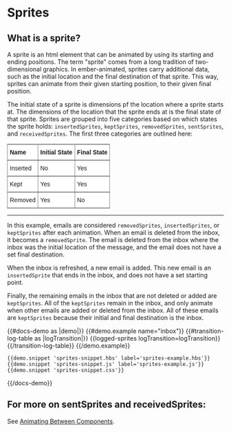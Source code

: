 # Sprites

## What is a sprite?

A sprite is an html element that can be animated by using its starting and ending positions. The term "sprite" comes from a long tradition of two-dimensional graphics. In ember-animated, sprites carry additional data, such as the initial location and the final destination of that sprite. This way, sprites can animate from their given starting position, to their given final position. 

The initial state of a sprite is dimensions pf the location where a sprite starts at. The dimensions of the location that the sprite ends at is the final state of that sprite. Sprites are grouped into five categories based on which states the sprite holds: `insertedSprites`, `keptSprites`, `removedSprites`, `sentSprites`, and `receivedSprites`. The first three categories are outlined here: 


<style type="text/css">
.tg  {border-collapse:collapse;border-spacing:0;}
.tg td{font-family:Arial, sans-serif;font-size:14px;padding:10px 5px;border-style:solid;border-width:1px;overflow:hidden;word-break:normal;border-color:black;}
.tg th{font-family:Arial, sans-serif;font-size:14px;font-weight:normal;padding:10px 5px;border-style:solid;border-width:1px;overflow:hidden;word-break:normal;border-color:black;}
.tg .tg-eh2d{background-color:#ffffff;border-color:inherit;vertical-align:top}
.tg .tg-47u2{font-weight:bold;background-color:#ffffff;border-color:inherit;vertical-align:top;text-align:left}
.tg .tg-7g6k{font-weight:bold;background-color:#ffffff;border-color:inherit;text-align:center;vertical-align:top}
</style>
<table class="tg">
  <tr>
    <th class="tg-47u2">Name</th>
    <th class="tg-7g6k">Initial State</th>
    <th class="tg-47u2">Final State</th>
  </tr>
  <tr>
    <td class="tg-eh2d">Inserted</td>
    <td class="tg-eh2d">No</td>
    <td class="tg-eh2d">Yes</td>
  </tr>
  <tr>
    <td class="tg-eh2d">Kept</td>
    <td class="tg-eh2d">Yes</td>
    <td class="tg-eh2d">Yes</td>
  </tr>
  <tr>
    <td class="tg-eh2d">Removed</td>
    <td class="tg-eh2d">Yes</td>
    <td class="tg-eh2d">No</td>
  </tr>
</table>

***************



In this example, emails are considered `removedSprites`, `insertedSprites`, or `keptSprites` after each animation. When an email is deleted from the inbox, it becomes a `removedSprite`. The email is deleted from the inbox where the inbox was the initial location of the message, and the email does not have a set final destination. 

When the inbox is refreshed, a new email is added. This new email is an `insertedSprite` that ends in the inbox, and does not have a set starting point. 

Finally, the remaining emails in the inbox that are not deleted or added are `keptSprites`. All of the `keptSprites` remain in the inbox, and only animate when other emails are added or deleted from the inbox. All of these emails are `keptSprites` because their initial and final destination is the inbox.


{{#docs-demo as |demo|}}
    {{#demo.example name="inbox"}}
       {{#transition-log-table as |logTransition|}}
        {{logged-sprites logTransition=logTransition}}      
      {{/transition-log-table}}
    {{/demo.example}}

    {{demo.snippet 'sprites-snippet.hbs' label='sprites-example.hbs'}}
    {{demo.snippet 'sprites-snippet.js' label='sprites-example.js'}}
    {{demo.snippet 'sprites-snippet.css'}}
{{/docs-demo}}




## For more on sentSprites and receivedSprites:
See [Animating Between Components](../docs/between).
